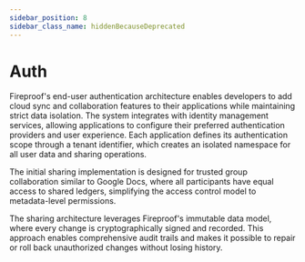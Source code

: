 ```yaml
---
sidebar_position: 8
sidebar_class_name: hiddenBecauseDeprecated
---
```

# Auth

Fireproof's end-user authentication architecture enables developers to add cloud sync and collaboration features to their applications while maintaining strict data isolation. The system integrates with identity management services, allowing applications to configure their preferred authentication providers and user experience. Each application defines its authentication scope through a tenant identifier, which creates an isolated namespace for all user data and sharing operations.

The initial sharing implementation is designed for trusted group collaboration similar to Google Docs, where all participants have equal access to shared ledgers, simplifying the access control model to metadata-level permissions.

The sharing architecture leverages Fireproof's immutable data model, where every change is cryptographically signed and recorded. This approach enables comprehensive audit trails and makes it possible to repair or roll back unauthorized changes without losing history. 
